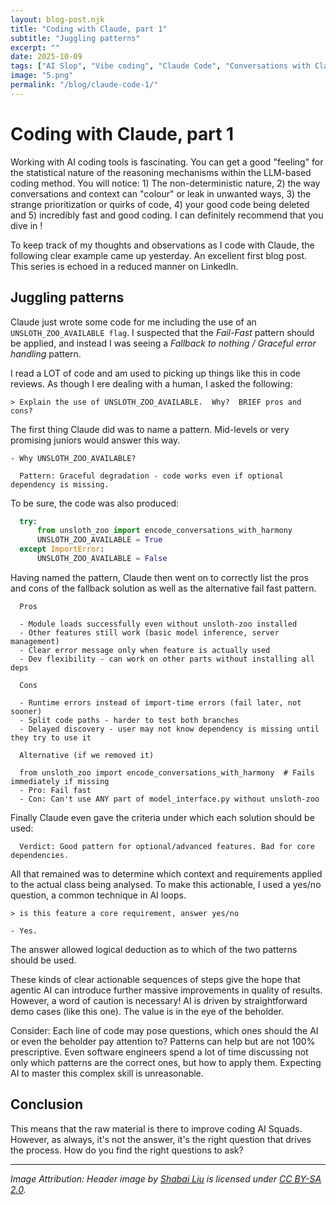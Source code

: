 ```yaml
---
layout: blog-post.njk
title: "Coding with Claude, part 1"
subtitle: "Juggling patterns"
excerpt: ""
date: 2025-10-09
tags: ["AI Slop", "Vibe coding", "Claude Code", "Conversations with Claude"]
image: "5.png"
permalink: "/blog/claude-code-1/"
---
```


# Coding with Claude, part 1

Working with AI coding tools is fascinating. You can get a good "feeling" for the statistical nature of the reasoning mechanisms within the LLM-based coding method. You will notice: 1) The non-deterministic nature, 2) the way conversations and context can "colour" or leak in unwanted ways, 3) the strange prioritization or quirks of code, 4) your good code being deleted and 5) incredibly fast and good coding. I can definitely recommend that you dive in !

To keep track of my thoughts and observations as I code with Claude, the following clear example came up yesterday. An excellent first blog post. This series is echoed in a reduced manner on LinkedIn.

## Juggling patterns
Claude just wrote some code for me including the use of an `UNSLOTH_ZOO_AVAILABLE flag`.  I suspected that the _Fail-Fast_ pattern should be applied, and instead I was seeing a _Fallback to nothing / Graceful error handling_ pattern.

I read a LOT of code and am used to picking up things like this in code reviews. As though I ere dealing with a human, I asked the following:

`> Explain the use of UNSLOTH_ZOO_AVAILABLE.  Why?  BRIEF pros and cons?`

The first thing Claude did was to name a pattern.  Mid-levels or very promising juniors would answer this way.

```Text
- Why UNSLOTH_ZOO_AVAILABLE?

  Pattern: Graceful degradation - code works even if optional dependency is missing.
```
To be sure, the code was also produced:

```Python
  try:
      from unsloth_zoo import encode_conversations_with_harmony
      UNSLOTH_ZOO_AVAILABLE = True
  except ImportError:
      UNSLOTH_ZOO_AVAILABLE = False
```
Having named the pattern, Claude then went on to correctly list the pros and cons of the fallback solution as well as the alternative fail fast pattern. 

```Text
  Pros

  - Module loads successfully even without unsloth-zoo installed
  - Other features still work (basic model inference, server management)
  - Clear error message only when feature is actually used
  - Dev flexibility - can work on other parts without installing all deps

  Cons

  - Runtime errors instead of import-time errors (fail later, not sooner)
  - Split code paths - harder to test both branches
  - Delayed discovery - user may not know dependency is missing until they try to use it

  Alternative (if we removed it)

  from unsloth_zoo import encode_conversations_with_harmony  # Fails immediately if missing
  - Pro: Fail fast
  - Con: Can't use ANY part of model_interface.py without unsloth-zoo
```

Finally Claude even gave the criteria under which each solution should be used:

```Text
  Verdict: Good pattern for optional/advanced features. Bad for core dependencies.
```
All that remained was to determine which context and requirements applied to the actual class being analysed. To make this actionable, I used a yes/no question, a common technique in AI loops. 

```
> is this feature a core requirement, answer yes/no 

- Yes.
```
The answer allowed logical deduction as to which of the two patterns should be used. 

These kinds of clear actionable sequences of steps give the hope that agentic AI can introduce further massive improvements in quality of results. However, a word of caution is necessary! AI is driven by straightforward demo cases (like this one). The value is in the eye of the beholder.

Consider:  Each line of code may pose questions, which ones should the AI or even the beholder pay attention to?  Patterns can help but are not 100% prescriptive.  Even software engineers spend a lot of time discussing not only which patterns are the correct ones, but how to apply them.  Expecting AI to master this complex skill is unreasonable. 

## Conclusion

This means that the raw material is there to improve coding AI Squads. However, as always, it's not the answer, it's the right question that drives the process. How do you find the right questions to ask?



---

_Image Attribution: Header image by [Shabai Liu](https://www.flickr.com/photos/48137825@N05/8707342427) is licensed under [CC BY-SA 2.0](https://creativecommons.org/licenses/by-sa/2.0/deed.en)._
